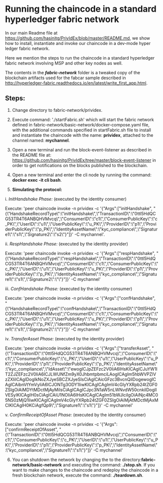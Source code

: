 # Running the chaincode in a standard hyperledger fabric network

In our main Readme file at https://github.com/hasinitg/PrivIdEx/blob/master/README.md, we show how to install, instantiate
and invoke our chaincode in a dev-mode hyper ledger fabric network.

Here we mention the steps to run the chaincode in a standard hyperledger fabric network involving MSP and other key nodes as well.

The contents in the  ***fabric-network*** folder is a tweaked copy of the blockchain artifacts used for the fabcar sample
described in http://hyperledger-fabric.readthedocs.io/en/latest/write_first_app.html.

## Steps:

1. Change directory to fabric-network/prividex.
2. Execute command: './startFabric.sh' which will start the fabric network defined in fabric-network/basic-network/docker-compose.yaml file,
with the additional commands specified in startFabric.sh file to install and instantiate the chaincode with the name: **prividex**,
attached to the channel named: **mychannel**.  
3. Open a new terminal and run the block-event-listener as described in the README file at: https://github.com/hasinitg/PrivIdEx/tree/master/block-event-listener in order to get notifications on the blocks published to the blockchain.
4. Open a new terminal and enter the cli node by running the command: **docker exec -it cli bash**.

5. **Simulating the protocol:**

i. *InitHandshake Phase:* (executed by the identity consumer)

Execute: 'peer chaincode invoke -n prividex -c '{"Args":["initHandshake", "{\\"HandshakeRecordType\\":\\"initHandshake\\",\\"TransactionID\\":\\"0ttl5HdQCG53TR4T6ANBQHVMvcq\\",\\"ConsumerID\\":\\"c1\\",\\"ConsumerPublicKey\\":\\"c_PK\\",\\"UserID\\":\\"u1\\",\\"UserPublicKey\\":\\"u_PK\\",\\"ProviderID\\":\\"p1\\",\\"ProviderPublicKey\\":\\"p_PK\\",\\"IdentityAssetName\\":\\"kyc_compliance\\",\\"Signature1\\":\\"s1\\",\\"Signature2\\":\\"s2\\"}"]}' -C mychannel'. 

ii. *RespHandshake Phase:* (executed by the identity provider)

Execute: 'peer chaincode invoke -n prividex -c '{"Args":["respHandshake", "{\\"HandshakeRecordType\\":\\"respHandshake\\",\\"TransactionID\\":\\"0ttl5HdQCG53TR4T6ANBQHVMvcq\\",\\"ConsumerID\\":\\"c1\\",\\"ConsumerPublicKey\\":\\"c_PK\\",\\"UserID\\":\\"u1\\",\\"UserPublicKey\\":\\"u_PK\\",\\"ProviderID\\":\\"p1\\",\\"ProviderPublicKey\\":\\"p_PK\\",\\"IdentityAssetName\\":\\"kyc_compliance\\",\\"Signature1\\":\\"s1\\",\\"Signature2\\":\\"\\"}"]}' -C mychannel'

iii. *ConfHandshake Phase:* (executed by the identity consumer)

Execute: 'peer chaincode invoke -n prividex -c '{"Args":["confHandshake", "{\\"HandshakeRecordType\\":\\"confHandshake\\",\\"TransactionID\\":\\"0ttl5HdQCG53TR4T6ANBQHVMvcq\\",\\"ConsumerID\\":\\"c1\\",\\"ConsumerPublicKey\\":\\"c_PK\\",\\"UserID\\":\\"u1\\",\\"UserPublicKey\\":\\"u_PK\\",\\"ProviderID\\":\\"p1\\",\\"ProviderPublicKey\\":\\"p_PK\\",\\"IdentityAssetName\\":\\"kyc_compliance\\",\\"Signature1\\":\\"s1\\",\\"Signature2\\":\\"\\"}"]}' -C mychannel'

iv. *TransferAsset Phase:* (executed by the identity provider)

Execute: 'peer chaincode invoke -n prividex -c '{"Args":["transferAsset", "{\\"TransactionID\\":\\"0ttl5HdQCG53TR4T6ANBQHVMvcq\\",\\"ConsumerID\\":\\"c1\\",\\"ConsumerPublicKey\\":\\"c_PK\\",\\"UserID\\":\\"u1\\",\\"UserPublicKey\\":\\"u_PK\\",\\"ProviderID\\":\\"p1\\",\\"ProviderPublicKey\\":\\"p_PK\\",\\"IdentityAssetName\\":\\"kyc_compliance\\",\\"IdAsset\\":\\"ewogICJpZEFzc2V0IiA6IHsKICAgICJuYW1lT2ZJZEFzc2V0IiA6ICJLWUNfZm9yX0JhbmtpbmciLAogICAgIm5hbWVPZlVzZXIiICAgIDogIkNoZXJyeSBCZXJyeSIsCiAgICAicGFzc3BvcnQiIDogewogICAgICAibnVtYmVyIiA6ICJONTg3ODY1IiwKICAgICAgImV4cGlyYXRpb24tZGF0ZSIgOiAiMDYtMDctMjAyMiIsCiAgICAgICJpc3N1aW5nLWNvdW50cnkiIDogIlVESyIKICAgIH0sCiAgICAiU1NOIiA6IHsKICAgICAgIm51bWJlciIgOiAiNjc4MC05NS0zMjQ1IiwKICAgICAgImV4cGlyYXRpb24tZGF0ZSIgOiAiMjAtMDctMjAxMCIKICAgIH0KCiAgfQp9\\",\\"Signature1\\":\\"s1\\"}"]}' -C mychannel'

v. *ConfirmReceiptOfAsset Phase:* (executed by the identity consumer)

Execute: 'peer chaincode invoke -n prividex -c '{"Args":["confirmReceiptOfAsset", "{\\"TransactionID\\":\\"0ttl5HdQCG53TR4T6ANBQHVMvcq\\",\\"ConsumerID\\":\\"c1\\",\\"ConsumerPublicKey\\":\\"c_PK\\",\\"UserID\\":\\"u1\\",\\"UserPublicKey\\":\\"u_PK\\",\\"ProviderID\\":\\"p1\\",\\"ProviderPublicKey\\":\\"p_PK\\",\\"IdentityAssetName\\":\\"kyc_compliance\\",\\"Signature1\\":\\"s1\\"}"]}' -C mychannel'

6. You can shutdown the network by changing the to the directory:**fabric-network/basic-network** and executing the command: **./stop.sh**. If you want to make changes to the chaincode and redeploy the chaincode in a fresh blockchain network, execute the command: **./teardown.sh**.
